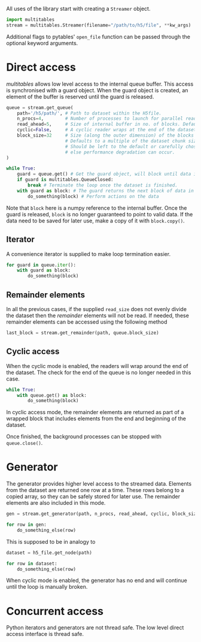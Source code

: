 All uses of the library start with creating a `Streamer` object.
```python
import multitables
stream = multitables.Streamer(filename="/path/to/h5/file", **kw_args)
```
Additional flags to pytables' `open_file` function can be passed through the optional keyword arguments.

# Direct access
_multitables_ allows low level access to the internal queue buffer. 
This access is synchronised with a guard object. 
When the guard object is created, an element of the buffer is reserved until the guard is released.
```python
queue = stream.get_queue(
    path='/h5/path/', # Path to dataset within the H5file.
    n_procs=4,        # Number of processes to launch for parallel reads. Defaults to 4.
    read_ahead=5,     # Size of internal buffer in no. of blocks. Defaults to 2*n_proc+1.
    cyclic=False,     # A cyclic reader wraps at the end of the dataset. Defaults to False.
    block_size=32     # Size (along the outer dimension) of the blocks that will be read.
                      # Defaults to a multiple of the dataset chunk size, or a 128KB block.
                      # Should be left to the default or carefully chosen for chunked arrays,
                      # else performance degradation can occur.
)

while True:
    guard = queue.get() # Get the guard object, will block until data is ready.
    if guard is multitables.QueueClosed:
        break # Terminate the loop once the dataset is finished.
    with guard as block: # The guard returns the next block of data in the buffer. 
        do_something(block) # Perform actions on the data
```

Note that `block` here is a numpy reference to the internal buffer.
Once the guard is released, `block` is no longer guaranteed to point to valid data.
If the data need to be saved for later use, make a copy of it with `block.copy()`.

## Iterator
A convenience iterator is supplied to make loop termination easier.
```python
for guard in queue.iter():
    with guard as block:
        do_something(block)
```

## Remainder elements
In all the previous cases, if the supplied `read_size` does not evenly divide the dataset 
then the _remainder_ elements will not be read.
If needed, these remainder elements can be accessed using the following method
```python
last_block = stream.get_remainder(path, queue.block_size)
```

## Cyclic access
When the cyclic mode is enabled, the readers will wrap around the end of the dataset.
The check for the end of the queue is no longer needed in this case.
```python
while True:
    with queue.get() as block: 
        do_something(block) 
```

In cyclic access mode, the remainder elements are returned as part of a wrapped block that includes 
elements from the end and beginning of the dataset.

Once finished, the background processes can be stopped with `queue.close()`.

# Generator
The generator provides higher level access to the streamed data.
Elements from the dataset are returned one row at a time.
These rows belong to a copied array, so they can be safely stored for later use.
The remainder elements are also included in this mode.
```python
gen = stream.get_generator(path, n_procs, read_ahead, cyclic, block_size)

for row in gen:
    do_something_else(row)
```

This is supposed to be in analogy to
```python
dataset = h5_file.get_node(path)

for row in dataset:
    do_something_else(row)
```

When cyclic mode is enabled, the generator has no end and will continue until the loop is manually broken.

# Concurrent access
Python iterators and generators are not thread safe. The low level direct access interface is thread safe.